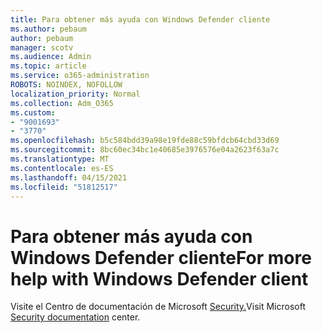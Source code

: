```yaml
---
title: Para obtener más ayuda con Windows Defender cliente
ms.author: pebaum
author: pebaum
manager: scotv
ms.audience: Admin
ms.topic: article
ms.service: o365-administration
ROBOTS: NOINDEX, NOFOLLOW
localization_priority: Normal
ms.collection: Adm_O365
ms.custom:
- "9001693"
- "3770"
ms.openlocfilehash: b5c584bdd39a98e19fde88c59bfdcb64cbd33d69
ms.sourcegitcommit: 8bc60ec34bc1e40685e3976576e04a2623f63a7c
ms.translationtype: MT
ms.contentlocale: es-ES
ms.lasthandoff: 04/15/2021
ms.locfileid: "51812517"
---
```

# <a name="for-more-help-with-windows-defender-client"></a><span data-ttu-id="b13eb-102">Para obtener más ayuda con Windows Defender cliente</span><span class="sxs-lookup"><span data-stu-id="b13eb-102">For more help with Windows Defender client</span></span>

<span data-ttu-id="b13eb-103">Visite el Centro de documentación de Microsoft [Security.](https://docs.microsoft.com/security/#pivot=products&panel=products1)</span><span class="sxs-lookup"><span data-stu-id="b13eb-103">Visit Microsoft [Security documentation](https://docs.microsoft.com/security/#pivot=products&panel=products1) center.</span></span>